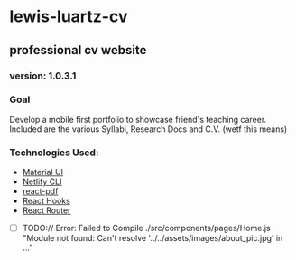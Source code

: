 # lewis-luartz-cv
## professional cv website
### version: 1.0.3.1 
### Goal
Develop a mobile first portfolio to showcase friend's teaching career. Included are the various Syllabi, Research Docs and C.V. (wetf this means) 
### Technologies Used:
- [Material UI](https://material-ui.com/) 
- [Netlify CLI](www.netlify.com/‎)
- [react-pdf](https://www.npmjs.com/package/react-pdf#browserify-and-others)
- [React Hooks](https://reactjs.org/docs/hooks-intro.html)
- [React Router](https://www.npmjs.com/package/react-router)

- [ ] TODO:// Error: Failed to Compile ./src/components/pages/Home.js "Module not found: Can't resolve '../../assets/images/about_pic.jpg' in ..."
